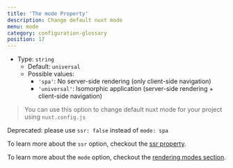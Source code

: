 ```yaml
---
title: 'The mode Property'
description: Change default nuxt mode
menu: mode
category: configuration-glossary
position: 17
---
```


- Type: `string`
  - Default: `universal`
  - Possible values:
    - `'spa'`: No server-side rendering (only client-side navigation)
    - `'universal'`: Isomorphic application (server-side rendering + client-side navigation)

> You can use this option to change default nuxt mode for your project using `nuxt.config.js`

<base-alert type="warning">

Deprecated: please use `ssr: false` instead of `mode: spa`

</base-alert>

<base-alert type="next">

To learn more about the `ssr` option, checkout the [ssr property](/docs/2.x/configuration-glossary/configuration-ssr).

</base-alert>

<base-alert type="next">

To learn more about the `mode` option, checkout the [rendering modes section](/docs/2.x/features/rendering-modes).

</base-alert>
